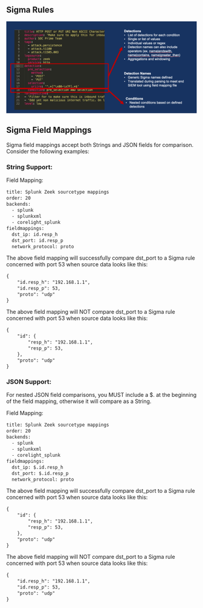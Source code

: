 ## Sigma Rules
![alt text](../images/sigma_rule.png "Sigma Rule")

## Sigma Field Mappings

Sigma field mappings accept both Strings and JSON fields for comparison. Consider the following examples:

### String Support:

Field Mapping:
```
title: Splunk Zeek sourcetype mappings
order: 20
backends:
  - splunk
  - splunkxml
  - corelight_splunk
fieldmappings:
  dst_ip: id.resp_h
  dst_port: id.resp_p
  network_protocol: proto
```

The above field mapping will successfully compare dst_port to a Sigma rule concerned with port 53 when source data looks like this:
```
{
    "id.resp_h": "192.168.1.1",
    "id.resp_p": 53,
    "proto": "udp"
}
```

The above field mapping will NOT compare dst_port to a Sigma rule concerned with port 53 when source data looks like this:
```
{
    "id": {
        "resp_h": "192.168.1.1",
        "resp_p": 53,
    },
    "proto": "udp"
}
```

### JSON Support:

For nested JSON field comparisons, you MUST include a $. at the beginning of the field mapping, otherwise it will compare as a String.

Field Mapping:
```
title: Splunk Zeek sourcetype mappings
order: 20
backends:
  - splunk
  - splunkxml
  - corelight_splunk
fieldmappings:
  dst_ip: $.id.resp_h
  dst_port: $.id.resp_p
  network_protocol: proto
```

The above field mapping will successfully compare dst_port to a Sigma rule concerned with port 53 when source data looks like this:

```
{
    "id": {
        "resp_h": "192.168.1.1",
        "resp_p": 53,
    },
    "proto": "udp"
}
```

The above field mapping will NOT compare dst_port to a Sigma rule concerned with port 53 when source data looks like this:
```
{
    "id.resp_h": "192.168.1.1",
    "id.resp_p": 53,
    "proto": "udp"
}
```
